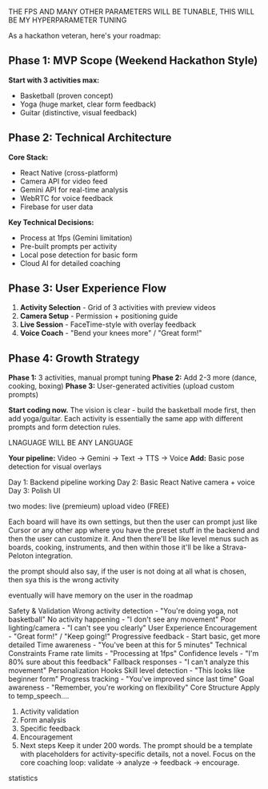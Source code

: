 THE FPS AND MANY OTHER PARAMETERS WILL BE TUNABLE, THIS WILL BE MY HYPERPARAMETER TUNING

As a hackathon veteran, here's your roadmap:

## Phase 1: MVP Scope (Weekend Hackathon Style)
**Start with 3 activities max:**
- Basketball (proven concept)
- Yoga (huge market, clear form feedback)
- Guitar (distinctive, visual feedback)

## Phase 2: Technical Architecture
**Core Stack:**
- React Native (cross-platform)
- Camera API for video feed
- Gemini API for real-time analysis
- WebRTC for voice feedback
- Firebase for user data

**Key Technical Decisions:**
- Process at 1fps (Gemini limitation)
- Pre-built prompts per activity
- Local pose detection for basic form
- Cloud AI for detailed coaching

## Phase 3: User Experience Flow
1. **Activity Selection** - Grid of 3 activities with preview videos
2. **Camera Setup** - Permission + positioning guide
3. **Live Session** - FaceTime-style with overlay feedback
4. **Voice Coach** - "Bend your knees more" / "Great form!"

## Phase 4: Growth Strategy
**Phase 1:** 3 activities, manual prompt tuning
**Phase 2:** Add 2-3 more (dance, cooking, boxing)
**Phase 3:** User-generated activities (upload custom prompts)

**Start coding now.** The vision is clear - build the basketball mode first, then add yoga/guitar. Each activity is essentially the same app with different prompts and form detection rules.

LNAGUAGE WILL BE ANY LANGUAGE

**Your pipeline:** Video → Gemini → Text → TTS → Voice
**Add:** Basic pose detection for visual overlays

Day 1: Backend pipeline working
Day 2: Basic React Native camera + voice
Day 3: Polish UI

two modes: live (premieum) upload video (FREE)

Each board will have its own settings, but then the user can prompt just like Cursor or any other app where you have the preset stuff in the backend and then the user can customize it. And then there'll be like level menus such as boards, cooking, instruments, and then within those it'll be like a Strava-Peloton integration.

the prompt should also say, if the user is not doing at all what is chosen, then sya this is the wrong activity

eventually will have memory on the user in the roadmap


Safety & Validation
Wrong activity detection - "You're doing yoga, not basketball"
No activity happening - "I don't see any movement"
Poor lighting/camera - "I can't see you clearly"
User Experience
Encouragement - "Great form!" / "Keep going!"
Progressive feedback - Start basic, get more detailed
Time awareness - "You've been at this for 5 minutes"
Technical Constraints
Frame rate limits - "Processing at 1fps"
Confidence levels - "I'm 80% sure about this feedback"
Fallback responses - "I can't analyze this movement"
Personalization Hooks
Skill level detection - "This looks like beginner form"
Progress tracking - "You've improved since last time"
Goal awareness - "Remember, you're working on flexibility"
Core Structure
Apply to temp_speech....
1. Activity validation
2. Form analysis
3. Specific feedback
4. Encouragement
5. Next steps
Keep it under 200 words. The prompt should be a template with placeholders for activity-specific details, not a novel.
Focus on the core coaching loop: validate → analyze → feedback → encourage.

statistics